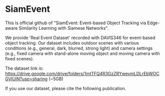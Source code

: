 # SiamEvent

This is official github of "SiamEvent: Event-based Object Tracking via Edge-aware Similarity Learning with Siamese Networks". 

We provide 'Real Event Dataset' recorded with DAVIS346 for event-based object tracking. Our dataset includes outdoor scenes with various conditions (e.g., general, dark, blurred, strong light) and camera settings (e.g., fixed camera with stand-alone moving object and moving camera with fixed scenes). 

The dataset link is: https://drive.google.com/drive/folders/1mtTFQ4R3GzZRYwevmLDLrEbWOCGVlUiN?usp=sharing (~5GB)

If you use our dataset, please cite the following publication.